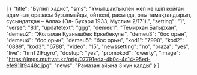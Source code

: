 [
  {
    "title": "Бүгінгі хадис",
    "sms": "Ұмытшақтықпен жеп не ішіп қойған адамның оразасы бұзылмайды, өйткені, расында, оны тамақтандырып, сусындатқан – Алла»  (Әл- Бухари 1933, Муслим 2/171).",
    "setting": "1",
    "verse": "8.1",
    "updatetext": "ggg",
    "demeu1": "Темирхан Батырхан",
    "demeu2": "Жоламан Қуанышбек Еркебекұлы",
    "demeu3": "бос орын",
    "demeu4": "бос орын",
    "demeu5": "бос орын",
    "kod1": "7990",
    "kod2": "0889",
    "kod3": "6788",
    "video": "15",
    "newssetting": "no",
    "oraza": "yes",
    "live": "hrnT2IFqyro",
    "dostup": "yes",
    "promokod": "qwerty",
    "image": "https://imgs.muftyat.kz/orig/07791eda-4b0c-4c14-95ed-efe911f9448c.jpg",
    "news": "Рамазан айына 3 күн қалды"
  }
]
